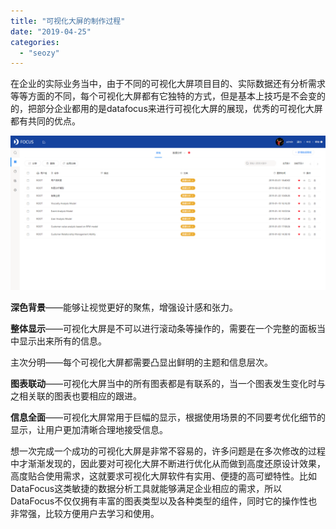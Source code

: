 ```yaml
---
title: "可视化大屏的制作过程"
date: "2019-04-25"
categories: 
  - "seozy"
---
```


在企业的实际业务当中，由于不同的可视化大屏项目目的、实际数据还有分析需求等等方面的不同，每个可视化大屏都有它独特的方式，但是基本上技巧是不会变的的，把部分企业都用的是datafocus来进行可视化大屏的展现，优秀的可视化大屏都有共同的优点。

![](images/word-image-319.png)

**深色背景**——能够让视觉更好的聚焦，增强设计感和张力。

**整体显示**——可视化大屏是不可以进行滚动条等操作的，需要在一个完整的面板当中显示出来所有的信息。

主次分明——每个可视化大屏都需要凸显出鲜明的主题和信息层次。

**图表联动**——可视化大屏当中的所有图表都是有联系的，当一个图表发生变化时与之相关联的图表也要相应的跟进。

**信息全面**——可视化大屏常用于巨幅的显示，根据使用场景的不同要考优化细节的显示，让用户更加清晰合理地接受信息。

想一次完成一个成功的可视化大屏是非常不容易的，许多问题是在多次修改的过程中才渐渐发现的，因此要对可视化大屏不断进行优化从而做到高度还原设计效果，高度贴合使用需求，这就要求可视化大屏软件有实用、便捷的高可塑特性。比如DataFocus这类敏捷的数据分析工具就能够满足企业相应的需求，所以DataFocus不仅仅拥有丰富的图表类型以及各种类型的组件，同时它的操作性也非常强，比较方便用户去学习和使用。
